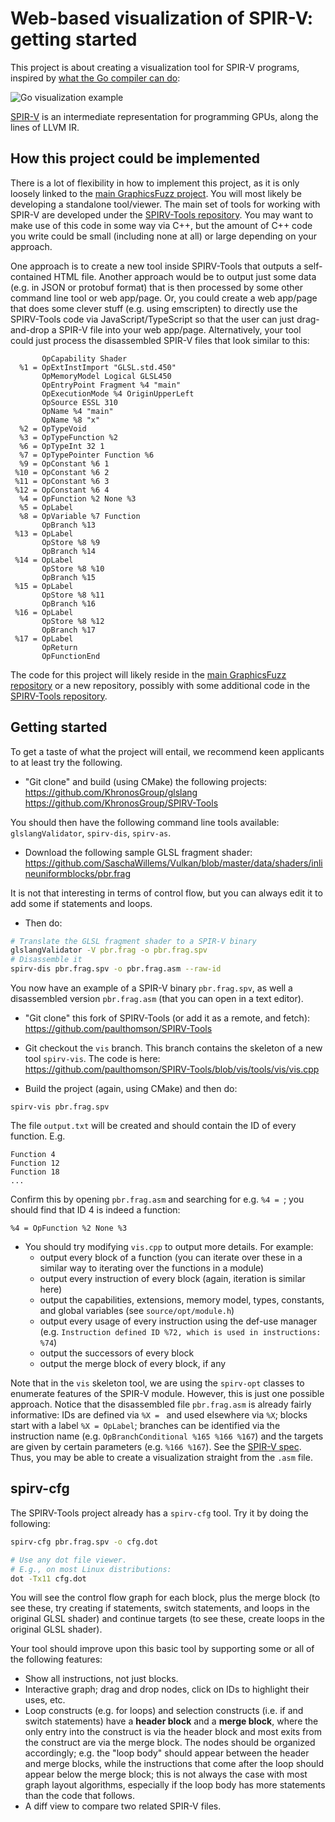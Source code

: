 # Web-based visualization of SPIR-V: getting started

This project is about creating a visualization tool for
SPIR-V programs, inspired by
[what the Go compiler can do](https://pauladamsmith.com/blog/2016/08/go-1.7-ssa.html):

![Go visualization example](https://pauladamsmith.com/images/gossa/thumb.png)

[SPIR-V](https://www.khronos.org/registry/spir-v/specs/unified1/SPIRV.pdf) is
an intermediate representation for programming GPUs,
along the lines of LLVM IR.

## How this project could be implemented

There is a lot of flexibility in
how to implement this project,
as it is only loosely linked to
the
[main GraphicsFuzz project](https://github.com/google/graphicsfuzz).
You will most likely be developing a standalone tool/viewer.
The main set of tools for working with SPIR-V
are developed under the
[SPIRV-Tools repository](https://github.com/KhronosGroup/SPIRV-Tools).
You may want to
make use of this code in some way via C++,
but the amount of C++ code you write could be
small (including none at all)
or large depending on your approach.

One approach is to create a new tool inside SPIRV-Tools
that outputs a self-contained HTML file.
Another approach would be to output just some
data (e.g. in JSON or protobuf format)
that is then processed by some other command line tool
or web app/page.
Or, you could create a web app/page
that does some clever stuff (e.g. using emscripten)
to directly use the SPIRV-Tools code
via JavaScript/TypeScript so that the user can
just drag-and-drop a SPIR-V file into your web app/page.
Alternatively,
your tool could just process the disassembled SPIR-V files
that look similar to this:

```
       OpCapability Shader
  %1 = OpExtInstImport "GLSL.std.450"
       OpMemoryModel Logical GLSL450
       OpEntryPoint Fragment %4 "main"
       OpExecutionMode %4 OriginUpperLeft
       OpSource ESSL 310
       OpName %4 "main"
       OpName %8 "x"
  %2 = OpTypeVoid
  %3 = OpTypeFunction %2
  %6 = OpTypeInt 32 1
  %7 = OpTypePointer Function %6
  %9 = OpConstant %6 1
 %10 = OpConstant %6 2
 %11 = OpConstant %6 3
 %12 = OpConstant %6 4
  %4 = OpFunction %2 None %3
  %5 = OpLabel
  %8 = OpVariable %7 Function
       OpBranch %13
 %13 = OpLabel
       OpStore %8 %9
       OpBranch %14
 %14 = OpLabel
       OpStore %8 %10
       OpBranch %15
 %15 = OpLabel
       OpStore %8 %11
       OpBranch %16
 %16 = OpLabel
       OpStore %8 %12
       OpBranch %17
 %17 = OpLabel
       OpReturn
       OpFunctionEnd
```


The code for this project will likely reside
in the
[main GraphicsFuzz repository](https://github.com/google/graphicsfuzz)
or a new repository,
possibly with some additional code
in the
[SPIRV-Tools repository](https://github.com/KhronosGroup/SPIRV-Tools).

## Getting started

To get a taste of what the project will entail,
we recommend keen applicants to at least try
the following.

* "Git clone" and build (using CMake) the following projects:
https://github.com/KhronosGroup/glslang
https://github.com/KhronosGroup/SPIRV-Tools

You should then have the following command line tools available: `glslangValidator`, `spirv-dis`, `spirv-as`.

* Download the following sample
GLSL fragment shader:
https://github.com/SaschaWillems/Vulkan/blob/master/data/shaders/inlineuniformblocks/pbr.frag

It is not that interesting in terms of control flow, but you can always edit it
to add some if statements and loops.

* Then do:

```sh
# Translate the GLSL fragment shader to a SPIR-V binary
glslangValidator -V pbr.frag -o pbr.frag.spv
# Disassemble it
spirv-dis pbr.frag.spv -o pbr.frag.asm --raw-id
```

You now have an example of a SPIR-V binary `pbr.frag.spv`, as well a disassembled version `pbr.frag.asm` (that you can open in a text editor).

* "Git clone" this fork of SPIRV-Tools
(or add it as a remote, and fetch): 
https://github.com/paulthomson/SPIRV-Tools

* Git checkout the `vis` branch.
This branch contains the skeleton of a new tool
`spirv-vis`. The code is here:
https://github.com/paulthomson/SPIRV-Tools/blob/vis/tools/vis/vis.cpp

* Build the project (again, using CMake)
and then do:

`spirv-vis pbr.frag.spv`

The file `output.txt` will be created and should contain
the ID of every function. E.g.

```
Function 4
Function 12
Function 18
...
```

Confirm this by opening `pbr.frag.asm`
and searching for e.g. `%4 = `;
you should find that ID 4 is indeed a function:

```
%4 = OpFunction %2 None %3
```

* You should try modifying `vis.cpp` to output more details.
For example:
  * output every block of a function (you can iterate over these in a similar way to iterating over the functions in a module)
  * output every instruction of every block (again, iteration is similar here)
  * output the capabilities,
extensions,
memory model,
types,
constants,
and global variables (see `source/opt/module.h`)
  * output every usage of every instruction using the def-use manager (e.g. `Instruction defined ID %72, which is used in instructions: %74`)
  * output the successors of every block
  * output the merge block of every block, if any

Note that in the `vis` skeleton tool,
we are using the `spirv-opt` classes
to enumerate features of the SPIR-V module.
However,
this is just one possible approach.
Notice that the disassembled file `pbr.frag.asm`
is already fairly informative:
IDs are defined via `%X = `
and used elsewhere via `%X`;
blocks start with a label `%X = OpLabel`;
branches can be identified via the instruction name
(e.g. `OpBranchConditional %165 %166 %167`)
and the targets are given by certain parameters
(e.g. `%166 %167`).
See the [SPIR-V spec](https://www.khronos.org/registry/spir-v/specs/unified1/SPIRV.pdf).
Thus, you may be able to create a visualization
straight from the `.asm` file.


## spirv-cfg

The SPIRV-Tools project already has a `spirv-cfg` tool.
Try it by doing the following:

```sh
spirv-cfg pbr.frag.spv -o cfg.dot

# Use any dot file viewer.
# E.g., on most Linux distributions:
dot -Tx11 cfg.dot
```

You will see the control flow graph for each block,
plus the
merge block
(to see these,
try creating if statements, switch statements, and loops
in the original GLSL shader)
and continue targets
(to see these, create loops in the original GLSL shader).

Your tool should improve upon this basic tool by supporting some or all
of the following features:

* Show all instructions, not just blocks.
* Interactive graph;
drag and drop nodes, click on IDs to highlight their uses, etc.
* Loop constructs (e.g. for loops)
and selection constructs (i.e. if and switch statements)
have a **header block** and a **merge block**,
where the only entry into the construct is via the header block
and most exits from the construct are via the merge block.
The nodes should be organized accordingly;
e.g. the "loop body" should appear between the header
and merge blocks,
while the instructions that come after the loop
should appear below the merge block;
this is not always the case with most graph layout algorithms,
especially if the loop body has more statements than the code that follows.
* A diff view to compare two related SPIR-V files.

